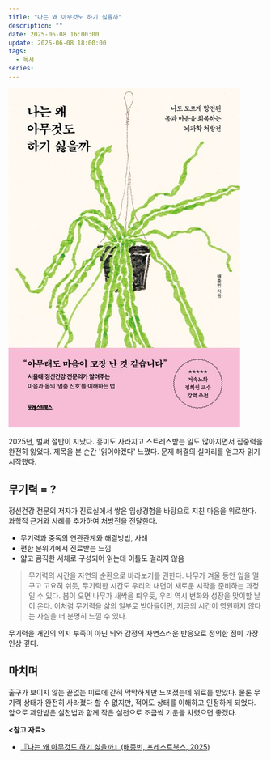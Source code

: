 ```yaml
---
title: "나는 왜 아무것도 하기 싫을까"
description: ""
date: 2025-06-08 16:00:00
update: 2025-06-08 18:00:00
tags:
  - 독서
series: 
---
```


![『나는 왜 아무것도 하기 싫을까』(배종빈, 포레스트북스, 2025)](9791194530374.jpg)

2025년, 벌써 절반이 지났다. 흥미도 사라지고 스트레스받는 일도 많아지면서 집중력을 완전히 잃었다. 제목을 본 순간 '읽어야겠다' 느꼈다. 문제 해결의 실마리를 얻고자 읽기 시작했다.

## 무기력 = ?

정신건강 전문의 저자가 진료실에서 쌓은 임상경험을 바탕으로 지친 마음을 위로한다. 과학적 근거와 사례를 추가하여 처방전을 전달한다.

- 무기력과 중독의 연관관계와 해결방법, 사례
- 편한 분위기에서 진료받는 느낌
- 얇고 큼직한 서체로 구성되어 읽는데 이틀도 걸리지 않음

> 무기력의 시간을 자연의 순환으로 바라보기를 권한다. 나무가 겨울 동안 잎을 떨구고 고요히 쉬듯, 무기력한 시간도 우리의 내면이 새로운 시작을 준비하는 과정일 수 있다. 봄이 오면 나무가 새싹을 틔우듯, 우리 역시
> 변화와 성장을 맞이할 날이 온다. 이처럼 무기력을 삶의 일부로 받아들이면, 지금의 시간이 영원하지 않다는 사실을 더 분명히 느낄 수 있다.

무기력을 개인의 의지 부족이 아닌 뇌와 감정의 자연스러운 반응으로 정의한 점이 가장 인상 깊다.

## 마치며

출구가 보이지 않는 끝없는 미로에 갇혀 막막하게만 느껴졌는데 위로를 받았다. 물론 무기력 상태가 완전히 사라졌다 할 수 없지만, 적어도 상태를 이해하고 인정하게 되었다.
앞으로 제안받은 실천법과 함께 작은 실천으로 조금씩 기운을 차렸으면 좋겠다.

**<참고 자료>**

- [『나는 왜 아무것도 하기 싫을까』(배종빈, 포레스트북스, 2025)](https://product.kyobobook.co.kr/detail/S000216482947)
